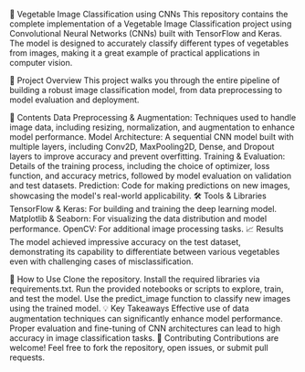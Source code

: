🥕 Vegetable Image Classification using CNNs
This repository contains the complete implementation of a Vegetable Image Classification project using Convolutional Neural Networks (CNNs) built with TensorFlow and Keras. The model is designed to accurately classify different types of vegetables from images, making it a great example of practical applications in computer vision.

🚀 Project Overview
This project walks you through the entire pipeline of building a robust image classification model, from data preprocessing to model evaluation and deployment.

📂 Contents
Data Preprocessing & Augmentation: Techniques used to handle image data, including resizing, normalization, and augmentation to enhance model performance.
Model Architecture: A sequential CNN model built with multiple layers, including Conv2D, MaxPooling2D, Dense, and Dropout layers to improve accuracy and prevent overfitting.
Training & Evaluation: Details of the training process, including the choice of optimizer, loss function, and accuracy metrics, followed by model evaluation on validation and test datasets.
Prediction: Code for making predictions on new images, showcasing the model's real-world applicability.
🛠 Tools & Libraries
TensorFlow & Keras: For building and training the deep learning model.
Matplotlib & Seaborn: For visualizing the data distribution and model performance.
OpenCV: For additional image processing tasks.
📈 Results
The model achieved impressive accuracy on the test dataset, demonstrating its capability to differentiate between various vegetables even with challenging cases of misclassification.

📜 How to Use
Clone the repository.
Install the required libraries via requirements.txt.
Run the provided notebooks or scripts to explore, train, and test the model.
Use the predict_image function to classify new images using the trained model.
💡 Key Takeaways
Effective use of data augmentation techniques can significantly enhance model performance.
Proper evaluation and fine-tuning of CNN architectures can lead to high accuracy in image classification tasks.
🌟 Contributing
Contributions are welcome! Feel free to fork the repository, open issues, or submit pull requests.
